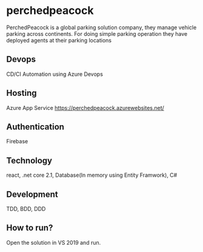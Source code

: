 # perchedpeacock
PerchedPeacock is a global parking solution company, they manage vehicle parking across continents. For doing simple parking operation they have deployed agents at their parking locations

## Devops
CD/CI Automation using Azure Devops

## Hosting
Azure App Service
https://perchedpeacock.azurewebsites.net/

## Authentication
Firebase

## Technology
react,
.net core 2.1,
Database(In memory using Entity Framwork),
C#

## Development
TDD,
BDD,
DDD

## How to run?
Open the solution in VS 2019 and run.


